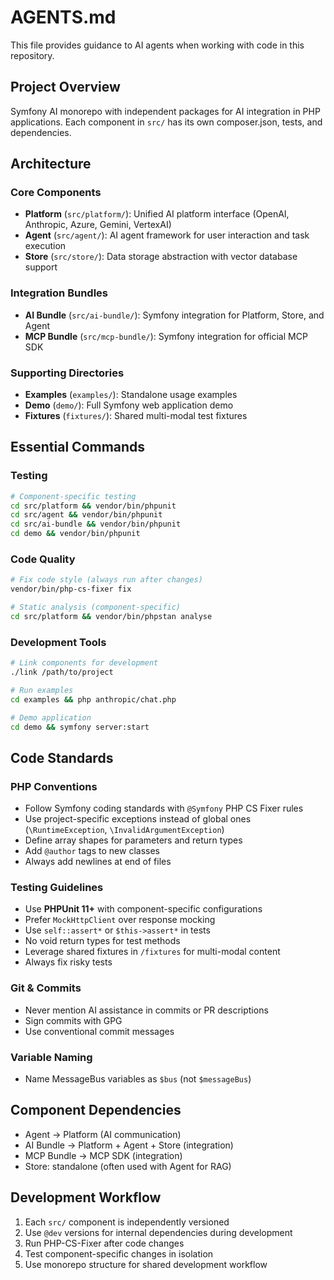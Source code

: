 # AGENTS.md

This file provides guidance to AI agents when working with code in this repository.

## Project Overview

Symfony AI monorepo with independent packages for AI integration in PHP applications. Each component in `src/` has its own composer.json, tests, and dependencies.

## Architecture

### Core Components
- **Platform** (`src/platform/`): Unified AI platform interface (OpenAI, Anthropic, Azure, Gemini, VertexAI)
- **Agent** (`src/agent/`): AI agent framework for user interaction and task execution
- **Store** (`src/store/`): Data storage abstraction with vector database support

### Integration Bundles
- **AI Bundle** (`src/ai-bundle/`): Symfony integration for Platform, Store, and Agent
- **MCP Bundle** (`src/mcp-bundle/`): Symfony integration for official MCP SDK

### Supporting Directories
- **Examples** (`examples/`): Standalone usage examples
- **Demo** (`demo/`): Full Symfony web application demo
- **Fixtures** (`fixtures/`): Shared multi-modal test fixtures

## Essential Commands

### Testing
```bash
# Component-specific testing
cd src/platform && vendor/bin/phpunit
cd src/agent && vendor/bin/phpunit
cd src/ai-bundle && vendor/bin/phpunit
cd demo && vendor/bin/phpunit
```

### Code Quality
```bash
# Fix code style (always run after changes)
vendor/bin/php-cs-fixer fix

# Static analysis (component-specific)
cd src/platform && vendor/bin/phpstan analyse
```

### Development Tools
```bash
# Link components for development
./link /path/to/project

# Run examples
cd examples && php anthropic/chat.php

# Demo application
cd demo && symfony server:start
```

## Code Standards

### PHP Conventions
- Follow Symfony coding standards with `@Symfony` PHP CS Fixer rules
- Use project-specific exceptions instead of global ones (`\RuntimeException`, `\InvalidArgumentException`)
- Define array shapes for parameters and return types
- Add `@author` tags to new classes
- Always add newlines at end of files

### Testing Guidelines
- Use **PHPUnit 11+** with component-specific configurations
- Prefer `MockHttpClient` over response mocking
- Use `self::assert*` or `$this->assert*` in tests
- No void return types for test methods
- Leverage shared fixtures in `/fixtures` for multi-modal content
- Always fix risky tests

### Git & Commits
- Never mention AI assistance in commits or PR descriptions
- Sign commits with GPG
- Use conventional commit messages

### Variable Naming
- Name MessageBus variables as `$bus` (not `$messageBus`)

## Component Dependencies

- Agent → Platform (AI communication)
- AI Bundle → Platform + Agent + Store (integration)
- MCP Bundle → MCP SDK (integration)
- Store: standalone (often used with Agent for RAG)

## Development Workflow

1. Each `src/` component is independently versioned
2. Use `@dev` versions for internal dependencies during development
3. Run PHP-CS-Fixer after code changes
4. Test component-specific changes in isolation
5. Use monorepo structure for shared development workflow